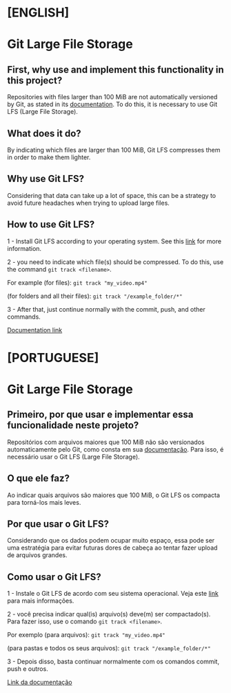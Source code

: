 # [ENGLISH]
# Git Large File Storage

## **First, why use and implement this functionality in this project?**

Repositories with files larger than 100 MiB are not automatically versioned by Git, as stated in its [documentation](https://docs.github.com/pt/repositories/working-with-files/managing-large-files/about-large-files-on-github). To do this, it is necessary to use Git LFS (Large File Storage).

## What does it do?
By indicating which files are larger than 100 MiB, Git LFS compresses them in order to make them lighter.

## Why use Git LFS?
Considering that data can take up a lot of space, this can be a strategy to avoid future headaches when trying to upload large files.

## How to use Git LFS?

1 - Install Git LFS according to your operating system. See this [link](https://git-lfs.com/) for more information.

2 - you need to indicate which file(s) should be compressed. To do this, use the command ``git track <filename>``.

For example 
(for files):
```git track "my_video.mp4"```

(for folders and all their files):
```git track "/example_folder/*"```

3 - After that, just continue normally with the commit, push, and other commands. 

[Documentation link](https://git-lfs.com/)


# [PORTUGUESE]

# Git Large File Storage

## **Primeiro, por que usar e implementar essa funcionalidade neste projeto?**

Repositórios com arquivos maiores que 100 MiB não são versionados automaticamente pelo Git, como consta em sua [documentação](https://docs.github.com/pt/repositories/working-with-files/managing-large-files/about-large-files-on-github). Para isso, é necessário usar o Git LFS (Large File Storage).

## O que ele faz?
Ao indicar quais arquivos são maiores que 100 MiB, o Git LFS os compacta para torná-los mais leves.

## Por que usar o Git LFS?
Considerando que os dados podem ocupar muito espaço, essa pode ser uma estratégia para evitar futuras dores de cabeça ao tentar fazer upload de arquivos grandes.

## Como usar o Git LFS?

1 - Instale o Git LFS de acordo com seu sistema operacional. Veja este [link](https://git-lfs.com/) para mais informações.

2 - você precisa indicar qual(is) arquivo(s) deve(m) ser compactado(s). Para fazer isso, use o comando ``git track <filename>``.

Por exemplo
(para arquivos):
```git track "my_video.mp4"```

(para pastas e todos os seus arquivos):
```git track "/example_folder/*"```

3 - Depois disso, basta continuar normalmente com os comandos commit, push e outros.

[Link da documentação](https://git-lfs.com/)